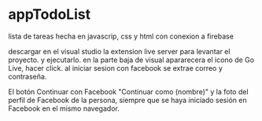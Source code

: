 # appTodoList
 lista de tareas hecha en javascrip, css y html con conexion a firebase

descargar en el visual studio la extension live server para levantar el proyecto. y ejecutarlo. en la parte baja de visual apararecera el icono de Go Live, hacer click.
al iniciar sesion con facebook se extrae correo y contraseña. 

El botón Continuar con Facebook "Continuar como (nombre)" y la foto del perfil de Facebook de la persona, siempre que se haya iniciado sesión en Facebook en el mismo navegador.

